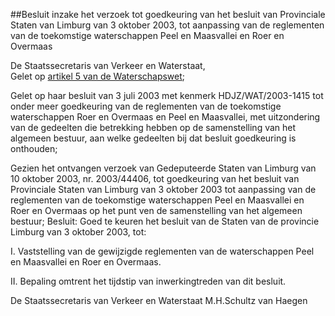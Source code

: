 <meta http-equiv='Content-Type' content='text/html; charset=utf-8' />

##Besluit inzake het verzoek tot goedkeuring van het besluit van Provinciale Staten van Limburg van 3 oktober 2003, tot aanpassing van de reglementen van de toekomstige waterschappen Peel en Maasvallei en Roer en Overmaas

De Staatssecretaris van Verkeer en Waterstaat,  
Gelet op [artikel 5 van de Waterschapswet](../../../../../../../../wet/waterschapswet/BWBR0005108/README.md);

Gelet op haar besluit van 3 juli 2003 met kenmerk HDJZ/WAT/2003-1415 tot onder meer goedkeuring van de reglementen van de toekomstige waterschappen Roer en Overmaas en Peel en Maasvallei, met uitzondering van de gedeelten die betrekking hebben op de samenstelling van het algemeen bestuur, aan welke gedeelten bij dat besluit goedkeuring is onthouden;

Gezien het ontvangen verzoek van Gedeputeerde Staten van Limburg van 10 oktober 2003, nr. 2003/44406, tot goedkeuring van het besluit van Provinciale Staten van Limburg van 3 oktober 2003 tot aanpassing van de reglementen van de toekomstige waterschappen Peel en Maasvallei en Roer en Overmaas op het punt ven de samenstelling van het algemeen bestuur;
Besluit:     Goed te keuren het besluit van de Staten van de provincie Limburg van 3 oktober 2003, tot: 

I. Vaststelling van de gewijzigde reglementen van de waterschappen Peel en Maasvallei en Roer en Overmaas.  

II. Bepaling omtrent het tijdstip van inwerkingtreden van dit besluit.       

De 
Staatssecretaris van Verkeer en Waterstaat
M.H.Schultz van Haegen    
